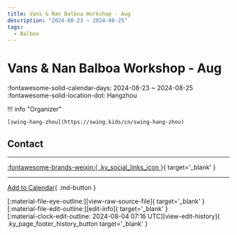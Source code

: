 ```yaml
---
title: Vans & Nan Balboa Workshop - Aug
description: "2024-08-23 ~ 2024-08-25"
tags:
  - Balboa
---
```


# Vans & Nan Balboa Workshop - Aug 

:fontawesome-solid-calendar-days: 2024-08-23 ~ 2024-08-25  
:fontawesome-solid-location-dot: Hangzhou  

!!! info "Organizer"

    [swing-hang-zhou](https://swing.kids/cn/swing-hang-zhou)  

## Contact


---

 [:fontawesome-brands-weixin:{ .ky_social_links_icon }](https://mp.weixin.qq.com/s/unXfEsXIA_OEGpKIK6MLrg){ target='_blank' }

---

[Add to Calendar](https://swing.news/ics/en/2024/cn/vans-n-nan-balboa-workshop-aug-2024.ics){ .md-button }

<div class="ky_page_footer" markdown>
<div class="ky_page_footer_trailing" markdown="span">
[:material-file-eye-outline:][view-raw-source-file]{ target='_blank' }
[:material-file-edit-outline:][edit-info]{ target='_blank' }
</div>
<div class="ky_page_footer_leading" markdown="span">
[:material-clock-edit-outline: 2024-08-04 07:16 UTC][view-edit-history]{ .ky_page_footer_history_button target='_blank' }
</div>
</div>

[view-raw-source-file]: https://github.com/swingdance/events/blob/main/2024/cn/vans-n-nan-balboa-workshop-aug-2024.json "View Raw Source File"
[edit-info]: https://github.com/swingdance/events/issues/new?assignees=&labels=update+event&projects=&template=03-update_entity.yml&title=%5B2024%2Fcn%5D%20Vans%20%26%20Nan%20Balboa%20Workshop%20-%20Aug&region=cn&year=2024&id=vans-n-nan-balboa-workshop-aug-2024&name=Vans%20%26%20Nan%20Balboa%20Workshop%20-%20Aug&org_id=swing-hang-zhou "Edit Info"

[view-edit-history]: https://github.com/swingdance/events/commits/main/2024/cn/vans-n-nan-balboa-workshop-aug-2024.json "View Edit History"
